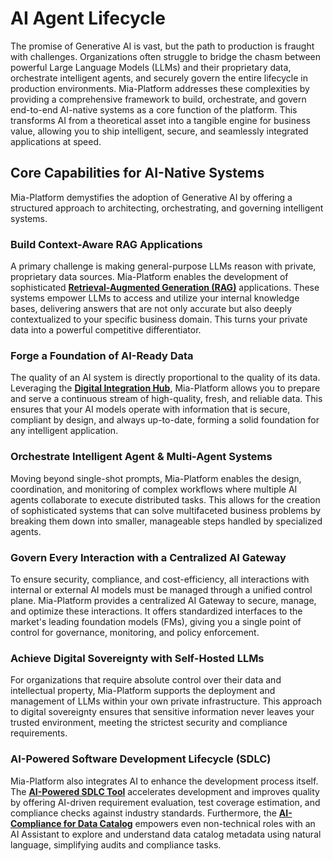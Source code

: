 # AI Agent Lifecycle

The promise of Generative AI is vast, but the path to production is fraught with challenges. Organizations often struggle to bridge the chasm between powerful Large Language Models (LLMs) and their proprietary data, orchestrate intelligent agents, and securely govern the entire lifecycle in production environments. Mia-Platform addresses these complexities by providing a comprehensive framework to build, orchestrate, and govern end-to-end AI-native systems as a core function of the platform. This transforms AI from a theoretical asset into a tangible engine for business value, allowing you to ship intelligent, secure, and seamlessly integrated applications at speed.

## Core Capabilities for AI-Native Systems

Mia-Platform demystifies the adoption of Generative AI by offering a structured approach to architecting, orchestrating, and governing intelligent systems.

### Build Context-Aware RAG Applications

A primary challenge is making general-purpose LLMs reason with private, proprietary data sources. Mia-Platform enables the development of sophisticated [**Retrieval-Augmented Generation (RAG)**](https://www.google.com/search?q=/runtime_suite_templates/ai-rag-template/10_overview_and_usage) applications. These systems empower LLMs to access and utilize your internal knowledge bases, delivering answers that are not only accurate but also deeply contextualized to your specific business domain. This turns your private data into a powerful competitive differentiator.

### Forge a Foundation of AI-Ready Data

The quality of an AI system is directly proportional to the quality of its data. Leveraging the [**Digital Integration Hub**](https://www.google.com/search?q=/fast_data/what_is_fast_data), Mia-Platform allows you to prepare and serve a continuous stream of high-quality, fresh, and reliable data. This ensures that your AI models operate with information that is secure, compliant by design, and always up-to-date, forming a solid foundation for any intelligent application.

### Orchestrate Intelligent Agent & Multi-Agent Systems

Moving beyond single-shot prompts, Mia-Platform enables the design, coordination, and monitoring of complex workflows where multiple AI agents collaborate to execute distributed tasks. This allows for the creation of sophisticated systems that can solve multifaceted business problems by breaking them down into smaller, manageable steps handled by specialized agents.

### Govern Every Interaction with a Centralized AI Gateway

To ensure security, compliance, and cost-efficiency, all interactions with internal or external AI models must be managed through a unified control plane. Mia-Platform provides a centralized AI Gateway to secure, manage, and optimize these interactions. It offers standardized interfaces to the market's leading foundation models (FMs), giving you a single point of control for governance, monitoring, and policy enforcement.

### Achieve Digital Sovereignty with Self-Hosted LLMs

For organizations that require absolute control over their data and intellectual property, Mia-Platform supports the deployment and management of LLMs within your own private infrastructure. This approach to digital sovereignty ensures that sensitive information never leaves your trusted environment, meeting the strictest security and compliance requirements.

### AI-Powered Software Development Lifecycle (SDLC)

Mia-Platform also integrates AI to enhance the development process itself. The [**AI-Powered SDLC Tool**](https://www.google.com/search?q=/runtime_suite_applications/quality-assistant/10_overview%23ai-powered-sdlc-tool) accelerates development and improves quality by offering AI-driven requirement evaluation, test coverage estimation, and compliance checks against industry standards. Furthermore, the [**AI-Compliance for Data Catalog**](https://www.google.com/search?q=/runtime_suite_applications/data-catalog-ai-compliance/10_overview%23getting-started) empowers even non-technical roles with an AI Assistant to explore and understand data catalog metadata using natural language, simplifying audits and compliance tasks.
